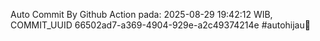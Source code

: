 Auto Commit By Github Action pada: 2025-08-29 19:42:12 WIB, COMMIT_UUID 66502ad7-a369-4904-929e-a2c49374214e #autohijau🗿
